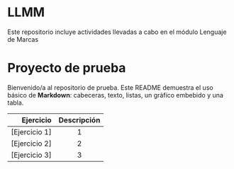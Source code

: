 # LLMM
Este repositorio incluye actividades llevadas a cabo en el módulo Lenguaje de Marcas

# Proyecto de prueba

Bienvenido/a al repositorio de prueba. Este README demuestra el uso básico de **Markdown**: cabeceras, texto, listas, un gráfico embebido y una tabla.

| **Ejercicio** | **Descripción** |
|---------:|:-----:|
| [Ejercicio 1] | 1 |
| [Ejercicio 2] | 2 |
| [Ejercicio 3] | 3 |
